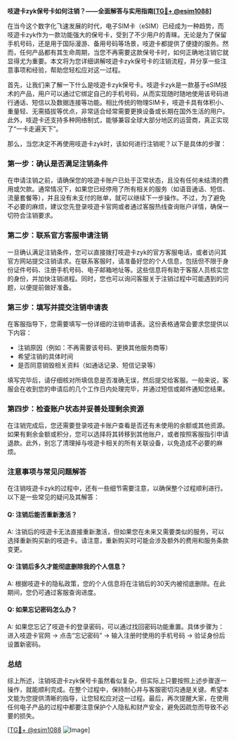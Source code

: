 **吱遊卡zyk保号卡如何注销？——全面解答与实用指南[[TG💪+ @esim1088](https://t.me/s/esim1088)]**

在当今这个数字化飞速发展的时代，电子SIM卡（eSIM）已经成为一种趋势，而吱遊卡zyk作为一款功能强大的保号卡，受到了不少用户的青睐。无论是为了保留手机号码，还是用于国际漫游、备用号码等场景，吱遊卡都提供了便捷的服务。然而，任何产品都有其生命周期，当您不再需要这款保号卡时，如何正确地注销它就显得尤为重要。本文将为您详细讲解吱遊卡zyk保号卡的注销流程，并分享一些注意事项和经验，帮助您轻松应对这一过程。

首先，让我们来了解一下什么是吱遊卡zyk保号卡。吱遊卡zyk是一款基于eSIM技术的产品，用户可以通过它绑定自己的手机号码，从而实现随时随地使用该号码进行通话、短信以及数据连接等功能。相比传统的物理SIM卡，吱遊卡具有体积小、重量轻、无需插拔等优点，非常适合经常需要更换设备或长期在国外生活的用户。此外，吱遊卡还支持多种网络制式，能够兼容全球大部分地区的运营商，真正实现了“一卡走遍天下”。

那么，当您决定不再使用吱遊卡zyk时，该如何进行注销呢？以下是具体的步骤：

### 第一步：确认是否满足注销条件

在申请注销之前，请确保您的吱遊卡账户已处于正常状态，且没有任何未结清的费用或欠款。通常情况下，如果您已经停用了所有相关的服务（如语音通话、短信、流量套餐等），并且没有未支付的账单，就可以继续下一步操作。不过，为了避免不必要的麻烦，建议您先登录吱遊卡官网或者通过客服热线查询账户详情，确保一切符合注销要求。

### 第二步：联系官方客服申请注销

一旦确认满足注销条件，您可以直接拨打吱遊卡zyk的官方客服电话，或者访问其官方网站提交注销请求。在联系客服时，请准备好您的个人信息，包括但不限于身份证件号码、注册手机号码、电子邮箱地址等。这些信息将有助于客服人员核实您的身份，并加快注销进程。同时，您也可以询问客服关于注销过程中可能遇到的问题，以便提前做好准备。

### 第三步：填写并提交注销申请表

在客服指导下，您需要填写一份详细的注销申请表。这份表格通常会要求您提供以下内容：
- 注销原因（例如：不再需要该号码、更换其他服务商等）
- 希望注销的具体时间
- 是否同意销毁相关资料（如通话记录、短信记录等）

填写完毕后，请仔细核对所填信息是否准确无误，然后提交给客服。一般来说，客服会在收到您的申请后的几个工作日内处理完毕，并通过短信或邮件通知您结果。

### 第四步：检查账户状态并妥善处理剩余资源

在注销完成后，您还需要登录吱遊卡账户查看是否还有未使用的余额或其他资源。如果有剩余金额或积分，您可以选择将其转移到其他账户，或者按照客服指引申请退款。此外，别忘了清理掉与吱遊卡相关的所有关联设备，以免造成不必要的麻烦。

### 注意事项与常见问题解答

在注销吱遊卡zyk的过程中，还有一些细节需要注意，以确保整个过程顺利进行。以下是一些常见的疑问及其解答：

#### Q: 注销后能否重新激活？
A: 注销后的吱遊卡无法直接重新激活，但如果您在未来又需要类似的服务，可以选择重新购买新的吱遊卡。请注意，重新购买时可能会涉及额外的费用和服务条款变更。

#### Q: 注销后多久才能彻底删除我的个人信息？
A: 根据吱遊卡的隐私政策，您的个人信息将在注销后的30天内被彻底删除。在此期间，您仍可通过客服查询进度。

#### Q: 如果忘记密码怎么办？
A: 如果您忘记了吱遊卡的登录密码，可以通过找回密码功能重置。具体步骤为：进入吱遊卡官网 -> 点击“忘记密码” -> 输入注册时使用的手机号码 -> 验证身份后设置新密码。

### 总结

综上所述，注销吱遊卡zyk保号卡虽然看似复杂，但实际上只要按照上述步骤逐一操作，就能顺利完成。在整个过程中，保持耐心并与客服密切沟通是关键。希望本文能为您提供清晰的指导，让您轻松应对这一过程。最后，再次提醒大家，在使用任何电子产品的过程中都要注意保护个人隐私和财产安全，避免因疏忽而导致不必要的损失。

[[TG💪+ @esim1088](https://t.me/s/esim1088) ![Image](https://i.postimg.cc/4NQfJmqS/Snipaste-2025-05-13-00-14-12.png)]